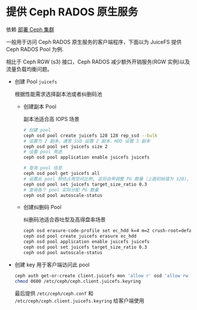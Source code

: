 # 提供 Ceph RADOS 原生服务

依赖 [部署 Ceph 集群](1-deploy-ceph-cluster.md)

一般用于访问 Ceph RADOS 原生服务的客户端程序，下面以为 JuiceFS 提供 Ceph RADOS Pool 为例.

相比于 Ceph RGW (s3) 接口，Ceph RADOS 减少额外开销服务(RGW 实例)以及流量负载均衡问题。

* 创建 Pool `juicefs`

    根据性能需求选择副本池或者纠删码池

    * 创建副本 Pool

        副本池适合高 IOPS 场景

        ```bash
        # 创建 pool
        ceph osd pool create juicefs 128 128 rep_ssd --bulk
        # 设置为 2 副本。通常 SSD 设置 2 副本，HDD 设置 3 副本
        ceph osd pool set juicefs size 2
        # 设置 pool 用途
        ceph osd pool application enable juicefs juicefs

        # 查询 pool 信息
        ceph osd pool get juicefs all
        # 设置此 pool 预估占用空间比例, 这将自带调整 PG 数量（上面初始值为 128), 更大 PG 有助于提高吞吐量
        ceph osd pool set juicefs target_size_ratio 0.3
        # 查询各个 pool 实际分配 PG 数量
        ceph osd pool autoscale-status
        ```

    * 创建纠删码 Pool

        纠删码池适合吞吐型及高得盘率场景

        ```bash
        ceph osd erasure-code-profile set ec_hdd k=4 m=2 crush-root=default crush-failure-domain=host crush-device-class=hdd
        ceph osd pool create juicefs erasure ec_hdd
        ceph osd pool application enable juicefs juicefs
        ceph osd pool set juicefs target_size_ratio 0.3
        ceph osd pool autoscale-status
        ```

* 创建 key 用于客户端访问此 pool

    ```bash
    ceph auth get-or-create client.juicefs mon 'allow r' osd 'allow rw pool=juicefs' |tee /etc/ceph/ceph.client.juicefs.keyring
    chmod 0600 /etc/ceph/ceph.client.juicefs.keyring
    ```

    最后提供 `/etc/ceph/ceph.conf` 和 `/etc/ceph/ceph.client.juicefs.keyring` 给客户端使用
